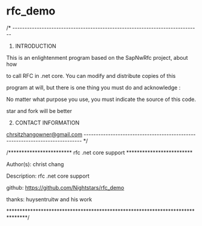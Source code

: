 # rfc_demo
/* -----------------------------------------------------------------------------

 1.    INTRODUCTION
 
This is an enlightenment program based on the SapNwRfc project, about how

to call RFC in .net core.  You can modify and distribute copies of this

program at will, but there is one thing you must do and acknowledge : 

No matter what purpose you use, you must indicate the source of this code.

star and fork will be better

2.    CONTACT INFORMATION

chrsitzhangowner@gmail.com
----------------------------------------------------------------------------- */

/************************ rfc .net core support *************************

   Author(s):   christ chang
   
   Description: rfc .net core support
   
   github: https://github.com/Nightstars/rfc_demo
   
   thanks: huysentruitw and his work 
   
*******************************************************************************/
